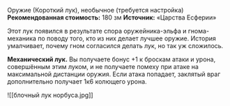 Оружие (Короткий лук), необычное (требуется настройка)
**Рекомендованная стоимость:** 180 зм
**Источник:** «Царства Есферии»

Этот лук появился в результате спора оружейника-эльфа и гнома-механика по поводу того, кто из них делает лучшее оружие. История умалчивает, почему гном согласился делать лук, но так уж сложилось.

**Механический лук.** Вы получаете бонус +1 к броскам атаки и урона, совершённым этим луком, и не получаете помеху при атаке на максимальной дистанции оружия. Если атака попадает, заклятый враг дополнительно получает 1к6 колющего урона.

![[блочный лук норбуса.jpg]]